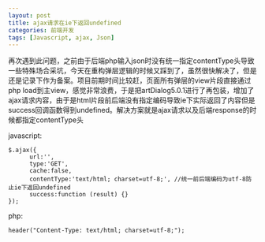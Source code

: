 ```yaml
---
layout: post
title: ajax请求在ie下返回undefined
categories: 前端开发
tags: [Javascript, ajax, Json]
---
```

再次遇到此问题，之前由于后端php输入json时没有统一指定contentType头导致一些特殊场合采坑，今天在重构弹层逻辑的时候又踩到了，虽然很快解决了，但是还是记录下作为备案。项目前期时间比较赶，页面所有弹层的view片段直接通过php load到主view，感觉非常浪费，于是把artDialog5.0.1进行了再包装，增加了ajax请求内容，由于是html片段前后端没有指定编码导致ie下实际返回了内容但是success回调函数得到undefined。解决方案就是ajax请求以及后端response的时候都指定contentType头

javascript:

	$.ajax({
	      url:'',
	      type:'GET',
	      cache:false,
	      contentType:'text/html; charset=utf-8;', //统一前后端编码为utf-8防止ie下返回undefined
	      success:function (result) {}
	});

php:

	header("Content-Type: text/html; charset=utf-8;");
